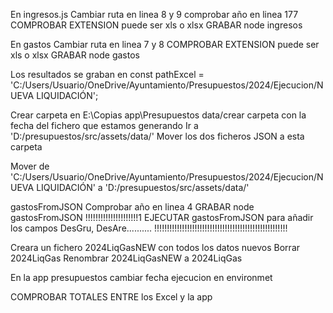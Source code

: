 En ingresos.js
Cambiar ruta en linea 8 y 9
comprobar año en linea 177
COMPROBAR EXTENSION puede ser xls o xlsx
GRABAR
node ingresos


En gastos
Cambiar ruta en linea 7 y 8
COMPROBAR EXTENSION puede ser xls o xlsx
GRABAR
node gastos

Los resultados se graban en 
const pathExcel = 'C:/Users/Usuario/OneDrive/Ayuntamiento/Presupuestos/2024/Ejecucion/NUEVA LIQUIDACIÓN';

Crear carpeta en E:\Copias app\Presupuestos data/crear carpeta con la fecha del fichero que estamos generando
Ir a 'D:/presupuestos/src/assets/data/'
Mover los dos ficheros JSON a esta carpeta

Mover de 'C:/Users/Usuario/OneDrive/Ayuntamiento/Presupuestos/2024/Ejecucion/NUEVA LIQUIDACIÓN'
       a 'D:/presupuestos/src/assets/data/'

gastosFromJSON
Comprobar año en linea 4
GRABAR
node gastosFromJSON
!!!!!!!!!!!!!!!!!!!!!1  EJECUTAR gastosFromJSON  para añadir los campos DesGru, DesAre.......... !!!!!!!!!!!!!!!!!!!!!!!!!!!!!!!!!!!!!!!!!!!!!!!!!!!!!

Creara un fichero 2024LiqGasNEW con todos los datos nuevos
Borrar 2024LiqGas
Renombrar 2024LiqGasNEW a 2024LiqGas


En la app presupuestos cambiar fecha ejecucion en environmet




COMPROBAR TOTALES ENTRE los Excel y la app
